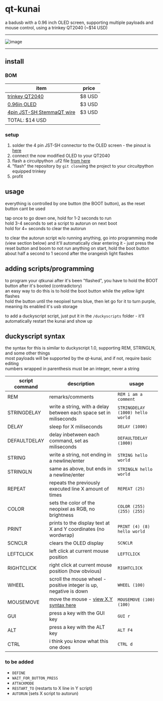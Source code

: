 # qt-kunai
a badusb with a 0.96 inch OLED screen, supporting multiple payloads and mouse control, using a trinkey QT2040 (~$14 USD)

***
![image](https://github.com/whatotter/qt-kunai/assets/42103041/e85b9420-94cd-4e47-92a1-6723773301ad)
***

## install

### BOM
| item | price |
| ---- | ----- |
| [trinkey QT2040](https://www.adafruit.com/product/5056) | $8 USD |
| [0.96in OLED](https://www.aliexpress.us/item/2251832770994631.html) | $3 USD |
| [4pin JST-SH StemmaQT wire](https://www.aliexpress.us/item/2251832425806254.html) | $3 USD |
| TOTAL: $14 USD |

### setup
1. solder the 4 pin JST-SH connector to the OLED screen - the pinout is [here](https://learn.adafruit.com/adafruit-trinkey-qt2040/pinouts)  
2. connect the now modified OLED to your QT2040
3. flash a circuitpython .uf2 file [from here](https://circuitpython.org/board/adafruit_qt2040_trinkey/)
4. "flash" the repository by `git clone`ing the project to your circuitpython equipped trinkey
5. profit


## usage
everything is controlled by one button (the BOOT button), as the reset button cant be used  

tap once to go down one, hold for 1-2 seconds to run  
hold 3-4 seconds to set a script to autorun on next boot  
hold for 4+ seconds to clear the autorun  

to clear the autorun script w/o running anything, go into programming mode (view section below) and it'll automatically clear entering it - just press the reset button and boom
to not run anything on start, hold the boot button about half a second to 1 second after the orangeish light flashes

## adding scripts/programming
to program your qtkunai after it's been "flashed", you have to hold the BOOT button after it's booted (contradictory)  
an easy way to do this is to hold the boot button while the yellow light flashes  
hold the button until the neopixel turns blue, then let go for it to turn purple, meaning its enabled it's usb storage  

to add a duckyscript script, just put it in the `/duckyscripts` folder - it'll automatically restart the kunai and show up  

## duckyscript syntax
the syntax for this is similar to duckyscript 1.0, supporting REM, STRINGLN, and some other things  
most payloads will be supported by the qt-kunai, and if not, require basic editing  
numbers wrapped in parenthesis must be an integer, never a string  

| script command  | description | usage |
| --- | --- | --- |
| REM | remarks/comments | `REM i am a comment` |
| STRINGDELAY | write a string, with a delay between each space set in miliseconds | `STRINGDELAY (1000) hello world` |
| DELAY | sleep for X miliseconds | `DELAY (1000)` |
| DEFAULTDELAY | delay inbetween each command, set as miliseconds | `DEFAULTDELAY (1000)` |
| STRING | write a string, not ending in a newline/enter | `STRING hello world` |
| STRINGLN | same as above, but ends in a newline/enter | `STRINGLN hello world` |
| REPEAT | repeats the previously executed line X amount of times | `REPEAT (25)` |
| COLOR | sets the color of the neopixel as RGB, no brightness | `COLOR (255) (255) (255)` |
| PRINT | prints to the display text at X and Y coordinates (no wordwrap) | `PRINT (4) (8) hello world` |
| SCNCLR | clears the OLED display | `SCNCLR` |
| LEFTCLICK | left click at current mouse position | `LEFTCLICK` |
| RIGHTCLICK | right click at current mouse position (how obvious) | `RIGHTCLICK` |
| WHEEL | scroll the mouse wheel - positive integer is up, negative is down | `WHEEL (100)` |
| MOUSEMOVE | move the mouse - [view X,Y syntax here](https://docs.circuitpython.org/projects/hid/en/latest/api.html#adafruit_hid.mouse.Mouse.move) | `MOUSEMOVE (100) (100)` |
| GUI | press a key with the GUI key | `GUI r` |
| ALT | press a key with the ALT key | `ALT F4` |
| CTRL | i think you know what this one does | `CTRL d` |

### to be added
- `DEFINE`
- `WAIT_FOR_BUTTON_PRESS`
- `ATTACKMODE`
- `RESTART_TO` (restarts to X line in Y script)
- `AUTORUN` (sets X script to autorun)


